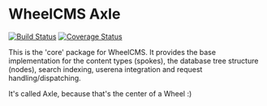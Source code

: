 WheelCMS Axle
=============

[![Build Status](https://travis-ci.org/wheelcms/wheelcms_axle.png?branch=master)](https://travis-ci.org/wheelcms/wheelcms_axle)
[![Coverage Status](https://coveralls.io/repos/wheelcms/wheelcms_axle/badge.png?branch=master)](https://coveralls.io/r/wheelcms/wheelcms_axle?branch=master)

This is the 'core' package for WheelCMS. It provides the base implementation
for the content types (spokes), the database tree structure (nodes), search
indexing, userena integration and request handling/dispatching.

It's called Axle, because that's the center of a Wheel :)
